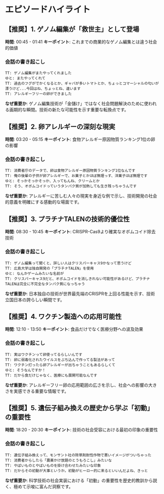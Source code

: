 # エピソードハイライト

## 【推奨】1. ゲノム編集が「救世主」として登場
**時間**: 00:45 - 01:41
**キーポイント**: これまでの商業的なゲノム編集とは違う社会的価値

### 会話の書き起こし
```
TT: ゲノム編集がまたやってくれました
ゆと: またやってくれて
TT: 過去のフグがでかくなるとか、ギャバが多いトマトとか、ちょっとコマーシャルの匂いが漂うけど...今回はね、ちょっとね、違います
TT: アレルギーフリーの卵ができました
```

**なぜ重要か**: ゲノム編集技術が「金儲け」ではなく社会問題解決のために使われる画期的な瞬間。技術の新たな可能性を示す重要な転換点です。

## 【推奨】2. 卵アレルギーの深刻な現実
**時間**: 03:20 - 05:15
**キーポイント**: 食物アレルギー原因物質ランキング1位の卵の影響

### 会話の書き起こし
```
TT: 消費者庁のデータで、卵は食物アレルギー原因物質ランキング1位なんです
TT: 俺の後輩の子供が卵アレルギーで、お菓子とかほぼ無理っす、洋菓子ほぼ無理です
ゆと: そっかそっかそっか、入ってもんね、クリームとか
TT: そう、オボムコイドっていうタンパク質が加熱しても生き残っちゃうんです
```

**なぜ重要か**: アレルギーに苦しむ人々の現実を身近な例で示し、技術開発の社会的意義を明確にする感動的な場面です。

## 【推奨】3. プラチナTALENの技術的優位性
**時間**: 08:30 - 10:45
**キーポイント**: CRISPR-Cas9より確実なオボムコイド除去技術

### 会話の書き起こし
```
TT: ゲノム編集って聞くと、詳しい人はクリスパーキャス9かなって思うけど
TT: 広島大学は独自開発の「プラチナTALEN」を使用
ゆと: なんかゲームみたいな名前が
TT: クリスパーキャス9だと、オボムコイドを消しきれない可能性があるけど、プラチナTALENは完全に不完全なタンパク質になっちゃう
```

**なぜ重要か**: 日本独自の技術が世界最先端のCRISPRを上回る性能を示す、技術立国日本の誇らしい瞬間です。

## 【推奨】4. ワクチン製造への応用可能性
**時間**: 12:10 - 13:50
**キーポイント**: 食品だけでなく医療分野への波及効果

### 会話の書き起こし
```
TT: 実はワクチンって卵使ってるらしいんです
TT: 卵に弱毒化されたウイルスをぶち込んで作ってる製法があって
TT: ワクチン打ったら卵アレルギーが出ちゃうこともあるらしくて
ゆと: そうなんですか！
TT: だから食だけじゃなく、医療にも展開可能なんです
```

**なぜ重要か**: アレルギーフリー卵の応用範囲の広さを示し、社会への影響の大きさを実感できる重要な情報です。

## 【推奨】5. 遺伝子組み換えの歴史から学ぶ「初動」の重要性
**時間**: 18:20 - 20:30
**キーポイント**: 技術の社会受容における最初の印象の重要性

### 会話の書き起こし
```
TT: 遺伝子組み換えって、モンサント社の除草剤耐性作物で悪いイメージがついちゃった
TT: 消費者からしたら「農薬かけ放題のとうもろこし」みたいな
TT: やばいものとやばいものを掛け合わせたみたいな印象
TT: だからその初動が大事というか。初動がヒーロー的に来るといいんだよね、きっと
```

**なぜ重要か**: 科学技術の社会実装における「初動」の重要性を歴史的教訓から説く、極めて示唆に富んだ洞察です。